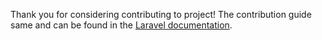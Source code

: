 Thank you for considering contributing to project! The contribution guide same and can be found in the [Laravel documentation](https://laravel.com/docs/11.x/contributions).
